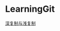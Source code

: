 # LearningGit


[深复制与浅复制](https://github.com/jiaochenchen10/LearningGit/blob/master/Shallow%20vs%20Deep%20Copying%20of%20Python%20Objects.ipynb)
